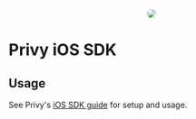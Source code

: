 <div style="display: flex; width: 100%; justify-content: center" >
  <img src="https://avatars.githubusercontent.com/u/81824329?s=200&v=4" style="border-radius: 100%">
</div>

# Privy iOS SDK

## Usage

See Privy's [iOS SDK guide](https://docs.privy.io/guide/guides/swift-sdk) for
setup and usage.
